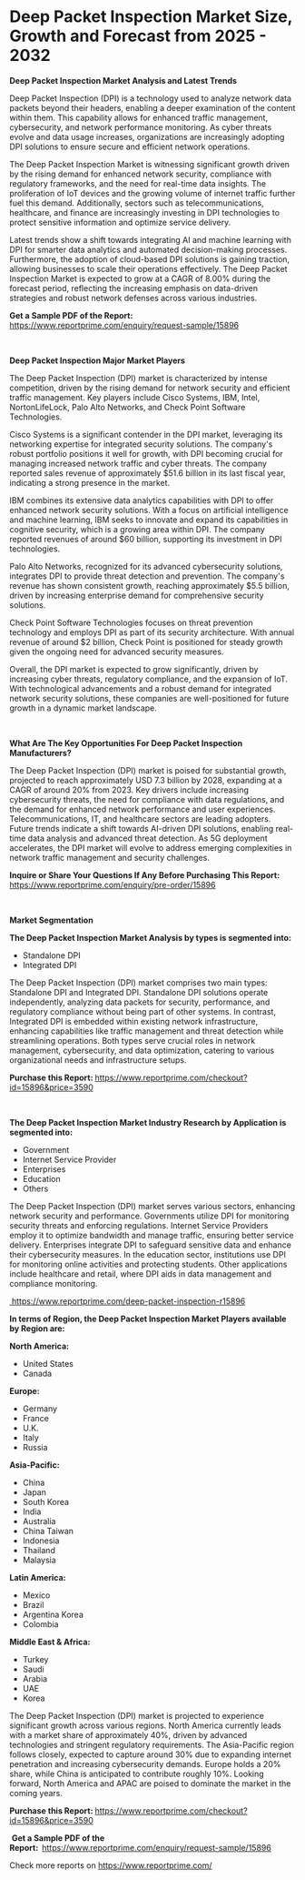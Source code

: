 <p><h1>Deep Packet Inspection Market Size, Growth and Forecast from 2025 - 2032</h1></p><p><strong>Deep Packet Inspection Market Analysis and Latest Trends</strong></p>
<p><p>Deep Packet Inspection (DPI) is a technology used to analyze network data packets beyond their headers, enabling a deeper examination of the content within them. This capability allows for enhanced traffic management, cybersecurity, and network performance monitoring. As cyber threats evolve and data usage increases, organizations are increasingly adopting DPI solutions to ensure secure and efficient network operations.</p><p>The Deep Packet Inspection Market is witnessing significant growth driven by the rising demand for enhanced network security, compliance with regulatory frameworks, and the need for real-time data insights. The proliferation of IoT devices and the growing volume of internet traffic further fuel this demand. Additionally, sectors such as telecommunications, healthcare, and finance are increasingly investing in DPI technologies to protect sensitive information and optimize service delivery.</p><p>Latest trends show a shift towards integrating AI and machine learning with DPI for smarter data analytics and automated decision-making processes. Furthermore, the adoption of cloud-based DPI solutions is gaining traction, allowing businesses to scale their operations effectively. The Deep Packet Inspection Market is expected to grow at a CAGR of 8.00% during the forecast period, reflecting the increasing emphasis on data-driven strategies and robust network defenses across various industries.</p></p>
<p><strong>Get a Sample PDF of the Report:&nbsp;</strong> <a href="https://www.reportprime.com/enquiry/request-sample/15896?utm_campaign=3101&utm_medium=2&utm_source=Github&utm_content=ia&utm_term=20032025&utm_id=deep-packet-inspection">https://www.reportprime.com/enquiry/request-sample/15896</a></p>
<p>&nbsp;</p>
<p><strong>Deep Packet Inspection Major Market Players</strong></p>
<p><p>The Deep Packet Inspection (DPI) market is characterized by intense competition, driven by the rising demand for network security and efficient traffic management. Key players include Cisco Systems, IBM, Intel, NortonLifeLock, Palo Alto Networks, and Check Point Software Technologies.</p><p>Cisco Systems is a significant contender in the DPI market, leveraging its networking expertise for integrated security solutions. The company's robust portfolio positions it well for growth, with DPI becoming crucial for managing increased network traffic and cyber threats. The company reported sales revenue of approximately $51.6 billion in its last fiscal year, indicating a strong presence in the market.</p><p>IBM combines its extensive data analytics capabilities with DPI to offer enhanced network security solutions. With a focus on artificial intelligence and machine learning, IBM seeks to innovate and expand its capabilities in cognitive security, which is a growing area within DPI. The company reported revenues of around $60 billion, supporting its investment in DPI technologies.</p><p>Palo Alto Networks, recognized for its advanced cybersecurity solutions, integrates DPI to provide threat detection and prevention. The company's revenue has shown consistent growth, reaching approximately $5.5 billion, driven by increasing enterprise demand for comprehensive security solutions.</p><p>Check Point Software Technologies focuses on threat prevention technology and employs DPI as part of its security architecture. With annual revenue of around $2 billion, Check Point is positioned for steady growth given the ongoing need for advanced security measures.</p><p>Overall, the DPI market is expected to grow significantly, driven by increasing cyber threats, regulatory compliance, and the expansion of IoT. With technological advancements and a robust demand for integrated network security solutions, these companies are well-positioned for future growth in a dynamic market landscape.</p></p>
<p>&nbsp;</p>
<p><strong>What Are The Key Opportunities For Deep Packet Inspection Manufacturers?</strong></p>
<p><p>The Deep Packet Inspection (DPI) market is poised for substantial growth, projected to reach approximately USD 7.3 billion by 2028, expanding at a CAGR of around 20% from 2023. Key drivers include increasing cybersecurity threats, the need for compliance with data regulations, and the demand for enhanced network performance and user experiences. Telecommunications, IT, and healthcare sectors are leading adopters. Future trends indicate a shift towards AI-driven DPI solutions, enabling real-time data analysis and advanced threat detection. As 5G deployment accelerates, the DPI market will evolve to address emerging complexities in network traffic management and security challenges.</p></p>
<p><strong>Inquire or Share Your Questions If Any Before Purchasing This Report:</strong> <a href="https://www.reportprime.com/enquiry/pre-order/15896?utm_campaign=3101&utm_medium=2&utm_source=Github&utm_content=ia&utm_term=20032025&utm_id=deep-packet-inspection">https://www.reportprime.com/enquiry/pre-order/15896</a></p>
<p>&nbsp;</p>
<p><strong>Market Segmentation</strong></p>
<p><strong>The Deep Packet Inspection Market Analysis by types is segmented into:</strong></p>
<p><ul><li>Standalone DPI</li><li>Integrated DPI</li></ul></p>
<p><p>The Deep Packet Inspection (DPI) market comprises two main types: Standalone DPI and Integrated DPI. Standalone DPI solutions operate independently, analyzing data packets for security, performance, and regulatory compliance without being part of other systems. In contrast, Integrated DPI is embedded within existing network infrastructure, enhancing capabilities like traffic management and threat detection while streamlining operations. Both types serve crucial roles in network management, cybersecurity, and data optimization, catering to various organizational needs and infrastructure setups.</p></p>
<p><strong>Purchase this Report:&nbsp;</strong><a href="https://www.reportprime.com/checkout?id=15896&price=3590&utm_campaign=3101&utm_medium=2&utm_source=Github&utm_content=ia&utm_term=20032025&utm_id=deep-packet-inspection">https://www.reportprime.com/checkout?id=15896&price=3590</a></p>
<p>&nbsp;</p>
<p><strong>The Deep Packet Inspection Market Industry Research by Application is segmented into:</strong></p>
<p><ul><li>Government</li><li>Internet Service Provider</li><li>Enterprises</li><li>Education</li><li>Others</li></ul></p>
<p><p>The Deep Packet Inspection (DPI) market serves various sectors, enhancing network security and performance. Governments utilize DPI for monitoring security threats and enforcing regulations. Internet Service Providers employ it to optimize bandwidth and manage traffic, ensuring better service delivery. Enterprises integrate DPI to safeguard sensitive data and enhance their cybersecurity measures. In the education sector, institutions use DPI for monitoring online activities and protecting students. Other applications include healthcare and retail, where DPI aids in data management and compliance monitoring.</p></p>
<p><a href="https://www.reportprime.com/deep-packet-inspection-r15896?utm_campaign=3101&utm_medium=2&utm_source=Github&utm_content=ia&utm_term=20032025&utm_id=deep-packet-inspection">&nbsp;https://www.reportprime.com/deep-packet-inspection-r15896</a></p>
<p><strong>In terms of Region, the Deep Packet Inspection Market Players available by Region are:</strong></p>
<p>
    <p> <strong> North America: </strong>
        <ul>
            <li>United States</li>
            <li>Canada</li>
        </ul>
        </p> 
    <p> <strong> Europe: </strong>
        <ul>
            <li>Germany</li>
            <li>France</li>
            <li>U.K.</li>
            <li>Italy</li>
            <li>Russia</li>
        </ul>
        </p> 
    <p> <strong> Asia-Pacific: </strong>
        <ul>
            <li>China</li>
            <li>Japan</li>
            <li>South Korea</li>
            <li>India</li>
            <li>Australia</li>
            <li>China Taiwan</li>
            <li>Indonesia</li>
            <li>Thailand</li>
            <li>Malaysia</li>
        </ul>
        </p> 
    <p> <strong> Latin America: </strong>
        <ul>
            <li>Mexico</li>
            <li>Brazil</li>
            <li>Argentina Korea</li>
            <li>Colombia</li>
        </ul>
        </p> 
    <p> <strong> Middle East & Africa: </strong>
        <ul>
            <li>Turkey</li>
            <li>Saudi</li>
            <li>Arabia</li>
            <li>UAE</li>
            <li>Korea</li>
        </ul>
    </p>
    </p>
<p><p>The Deep Packet Inspection (DPI) market is projected to experience significant growth across various regions. North America currently leads with a market share of approximately 40%, driven by advanced technologies and stringent regulatory requirements. The Asia-Pacific region follows closely, expected to capture around 30% due to expanding internet penetration and increasing cybersecurity demands. Europe holds a 20% share, while China is anticipated to contribute roughly 10%. Looking forward, North America and APAC are poised to dominate the market in the coming years.</p></p>
<p><strong>Purchase this Report: </strong><a href="https://www.reportprime.com/checkout?id=15896&price=3590&utm_campaign=3101&utm_medium=2&utm_source=Github&utm_content=ia&utm_term=20032025&utm_id=deep-packet-inspection">https://www.reportprime.com/checkout?id=15896&price=3590</a></p>
<p>&nbsp;<strong>Get a Sample PDF of the Report:&nbsp;&nbsp;</strong><a href="https://www.reportprime.com/enquiry/request-sample/15896?utm_campaign=3101&utm_medium=2&utm_source=Github&utm_content=ia&utm_term=20032025&utm_id=deep-packet-inspection">https://www.reportprime.com/enquiry/request-sample/15896</a></p>
<p><strong></strong></p>
<p>Check more reports on <a href="https://www.reportprime.com/?utm_campaign=3101&utm_medium=2&utm_source=Github&utm_content=ia&utm_term=20032025&utm_id=deep-packet-inspection">https://www.reportprime.com/</a></p>
